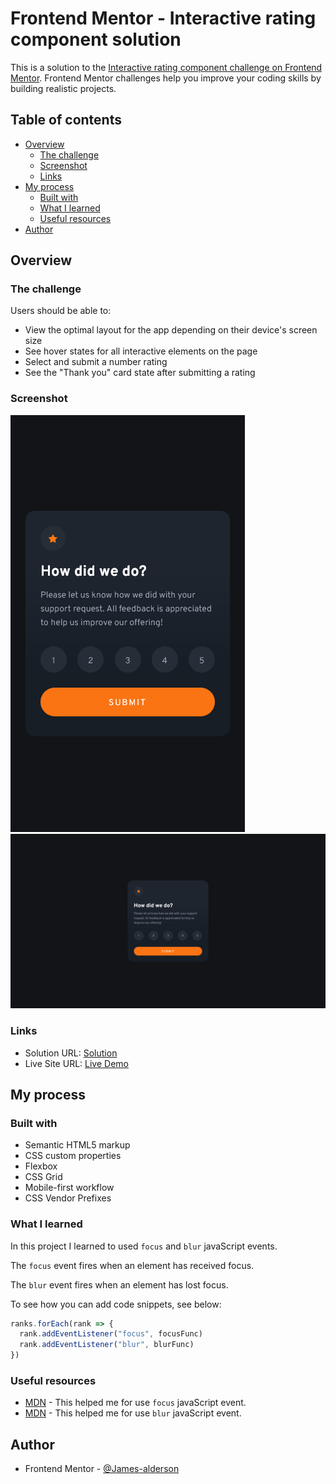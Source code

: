 # Frontend Mentor - Interactive rating component solution

This is a solution to the [Interactive rating component challenge on Frontend Mentor](https://www.frontendmentor.io/challenges/interactive-rating-component-koxpeBUmI). Frontend Mentor challenges help you improve your coding skills by building realistic projects. 

## Table of contents

- [Overview](#overview)
  - [The challenge](#the-challenge)
  - [Screenshot](#screenshot)
  - [Links](#links)
- [My process](#my-process)
  - [Built with](#built-with)
  - [What I learned](#what-i-learned)
  - [Useful resources](#useful-resources)
- [Author](#author)

## Overview

### The challenge

Users should be able to:

- View the optimal layout for the app depending on their device's screen size
- See hover states for all interactive elements on the page
- Select and submit a number rating
- See the "Thank you" card state after submitting a rating

### Screenshot

![](./assets/screenshots/mobile-design.png)
![](./assets/screenshots/desktop-design.png)

### Links

- Solution URL: [Solution](https://www.frontendmentor.io/solutions/interactive-rating-component-AJ7oJJsoK9)
- Live Site URL: [Live Demo](https://james-alderson.github.io/FrontendMentor_Interactive-rating-component/)

## My process

### Built with

- Semantic HTML5 markup
- CSS custom properties
- Flexbox
- CSS Grid
- Mobile-first workflow
- CSS Vendor Prefixes

### What I learned

In this project I learned to used `focus` and `blur` javaScript events.

The `focus` event fires when an element has received focus.

The `blur` event fires when an element has lost focus.

To see how you can add code snippets, see below:

```js
ranks.forEach(rank => {
  rank.addEventListener("focus", focusFunc)
  rank.addEventListener("blur", blurFunc)
})
```

### Useful resources

- [MDN](https://developer.mozilla.org/en-US/docs/Web/API/Element/focus_event) - This helped me for use `focus` javaScript event.
- [MDN](https://developer.mozilla.org/en-US/docs/Web/API/Element/blur_event) - This helped me for use `blur` javaScript event.

## Author

- Frontend Mentor - [@James-alderson](https://www.frontendmentor.io/profile/James-alderson)
